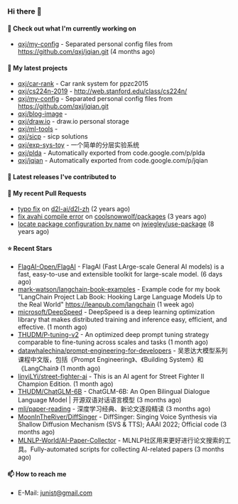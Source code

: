 ### Hi there 👋

#### 👷 Check out what I'm currently working on

- [qxj/my-config](https://github.com/qxj/my-config) - Separated personal config files from https://github.com/qxj/jqian.git (4 months ago)

#### 🌱 My latest projects

- [qxj/car-rank](https://github.com/qxj/car-rank) - Car rank system for ppzc2015
- [qxj/cs224n-2019](https://github.com/qxj/cs224n-2019) - http://web.stanford.edu/class/cs224n/
- [qxj/my-config](https://github.com/qxj/my-config) - Separated personal config files from https://github.com/qxj/jqian.git
- [qxj/blog-image](https://github.com/qxj/blog-image) - 
- [qxj/draw.io](https://github.com/qxj/draw.io) - draw.io personal storage
- [qxj/ml-tools](https://github.com/qxj/ml-tools) - 
- [qxj/sicp](https://github.com/qxj/sicp) - sicp solutions
- [qxj/exp-sys-toy](https://github.com/qxj/exp-sys-toy) - 一个简单的分层实验系统
- [qxj/plda](https://github.com/qxj/plda) - Automatically exported from code.google.com/p/plda
- [qxj/jqian](https://github.com/qxj/jqian) - Automatically exported from code.google.com/p/jqian

#### 🔭 Latest releases I've contributed to


#### 🔨 My recent Pull Requests

- [typo fix](https://github.com/d2l-ai/d2l-zh/pull/999) on [d2l-ai/d2l-zh](https://github.com/d2l-ai/d2l-zh) (2 years ago)
- [fix avahi compile error](https://github.com/coolsnowwolf/packages/pull/39) on [coolsnowwolf/packages](https://github.com/coolsnowwolf/packages) (3 years ago)
- [locate package configuration by name](https://github.com/jwiegley/use-package/pull/191) on [jwiegley/use-package](https://github.com/jwiegley/use-package) (8 years ago)

#### ⭐ Recent Stars

- [FlagAI-Open/FlagAI](https://github.com/FlagAI-Open/FlagAI) - FlagAI (Fast LArge-scale General AI models) is a fast, easy-to-use and extensible toolkit for large-scale model. (6 days ago)
- [mark-watson/langchain-book-examples](https://github.com/mark-watson/langchain-book-examples) - Example code for my book &#34;LangChain Project Lab Book: Hooking Large Language Models Up to the Real World&#34;  https://leanpub.com/langchain (1 week ago)
- [microsoft/DeepSpeed](https://github.com/microsoft/DeepSpeed) - DeepSpeed is a deep learning optimization library that makes distributed training and inference easy, efficient, and effective. (1 month ago)
- [THUDM/P-tuning-v2](https://github.com/THUDM/P-tuning-v2) - An optimized deep prompt tuning strategy comparable to fine-tuning across scales and tasks (1 month ago)
- [datawhalechina/prompt-engineering-for-developers](https://github.com/datawhalechina/prompt-engineering-for-developers) - 吴恩达大模型系列课程中文版，包括《Prompt Engineering》、《Building System》和《LangChain》 (1 month ago)
- [linyiLYi/street-fighter-ai](https://github.com/linyiLYi/street-fighter-ai) - This is an AI agent for Street Fighter II Champion Edition. (1 month ago)
- [THUDM/ChatGLM-6B](https://github.com/THUDM/ChatGLM-6B) - ChatGLM-6B: An Open Bilingual Dialogue Language Model | 开源双语对话语言模型 (3 months ago)
- [mli/paper-reading](https://github.com/mli/paper-reading) - 深度学习经典、新论文逐段精读 (3 months ago)
- [MoonInTheRiver/DiffSinger](https://github.com/MoonInTheRiver/DiffSinger) - DiffSinger: Singing Voice Synthesis via Shallow Diffusion Mechanism (SVS &amp; TTS); AAAI 2022; Official code (3 months ago)
- [MLNLP-World/AI-Paper-Collector](https://github.com/MLNLP-World/AI-Paper-Collector) - MLNLP社区用来更好进行论文搜索的工具。Fully-automated scripts for collecting AI-related papers (3 months ago)

#### 📫 How to reach me

- E-Mail: junist@gmail.com

